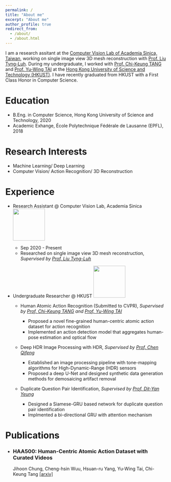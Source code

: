 ```yaml
---
permalink: /
title: "About me"
excerpt: "About me"
author_profile: true
redirect_from: 
  - /about/
  - /about.html
---
```


I am a research assitant at the [Computer Vision Lab of Academia Sinica, Taiwan](https://www.iis.sinica.edu.tw/~liutyng/), working on single image view 3D mesh reconstruction with [Prof. Liu Tyng-Luh](https://www.iis.sinica.edu.tw/pages/liutyng/). During my undergraduate, I worked with [Prof. Chi-Keung TANG](http://www.cs.ust.hk/~cktang) and [Prof. Yu-Wing TAI](https://www.cse.ust.hk/admin/people/faculty/profile/yuwing) at the [Hong Kong University of Science and Technology (HKUST)](https://www.cse.ust.hk). I have recently graduated from HKUST with a First Class Honor in Computer Science.


# Education
* B.Eng. in Computer Science, Hong Kong University of Science and Technology, 2020
* Academic Exhange, École Polytechnique Fédérale de Lausanne (EPFL), 2018

# Research Interests
* Machine Learning/ Deep Learning
* Computer Vision/ Action Recognition/ 3D Reconstruction


# Experience
* Research Assistant @ Computer Vision Lab, Academia Sinica <img src="https://www.sinica.edu.tw/images/mobile-logo@2x.png" width="100"> 
  * Sep 2020 - Present
  * Researched on single image view 3D mesh reconstruction, *Supervised by [Prof. Liu Tyng-Luh](https://www.iis.sinica.edu.tw/pages/liutyng/)*

* Undergraduate Researcher @ HKUST <img src="https://milliontech.com/wp-content/uploads/2017/01/HKUST-logo.png" width="100"> 
  * Human Atomic Action Recognition (Submitted to CVPR), *Supervised by [Prof. Chi-Keung TANG](http://www.cs.ust.hk/~cktang) and [Prof. Yu-Wing TAI](https://www.cse.ust.hk/admin/people/faculty/profile/yuwing)*
    * Proposed a novel fine-grained human-centric atomic action dataset for action recognition
    * Implemented an action detection model that aggregates human-pose estimation and optical flow
   
   * Deep HDR Image Processing with HDR, *Supervised by [Prof. Chen Qifeng](https://cqf.io/)*
     * Established an image processing pipeline with tone-mapping algorithms for High-Dynamic-Range (HDR) sensors
     * Proposed a deep U-Net and designed synthetic data generation methods for demosaicing artifact removal

   * Duplicate Question Pair Identification, *Supervised by [Prof. Dit-Yan Yeung](https://www.cse.ust.hk/admin/people/faculty/profile/dyyeung)*
      * Designed a Siamese-GRU based network for duplicate question pair identification
      * Implmented a bi-directional GRU with attention mechanism
      
# Publications
* ### HAA500: Human-Centric Atomic Action Dataset with Curated Videos
  Jihoon Chung, Cheng-hsin Wuu, Hsuan-ru Yang, Yu-Wing Tai, Chi-Keung Tang [[arxiv]](https://arxiv.org/abs/2009.05224)
